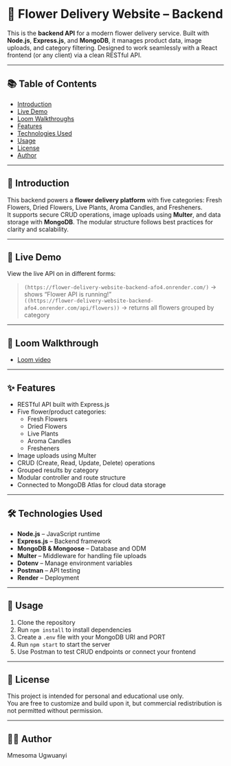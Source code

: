 # 🌸 Flower Delivery Website – Backend

This is the **backend API** for a modern flower delivery service. Built with **Node.js**, **Express.js**, and **MongoDB**, it manages product data, image uploads, and category filtering. Designed to work seamlessly with a React frontend (or any client) via a clean RESTful API.

---

## 📚 Table of Contents

- [Introduction](#-introduction)  
- [Live Demo](#-live-demo)  
- [Loom Walkthroughs](#-loom-walkthroughs)  
- [Features](#-features)  
- [Technologies Used](#-technologies-used)  
- [Usage](#-usage)  
- [License](#-license)  
- [Author](#-author)

---

## 📌 Introduction

This backend powers a **flower delivery platform** with five categories: Fresh Flowers, Dried Flowers, Live Plants, Aroma Candles, and Fresheners.  
It supports secure CRUD operations, image uploads using **Multer**, and data storage with **MongoDB**. The modular structure follows best practices for clarity and scalability.

---

## 🔗 Live Demo

View the live API on in different forms:
> `(https://flower-delivery-website-backend-afo4.onrender.com/)` → shows “Flower API is running!”  
> `((https://flower-delivery-website-backend-afo4.onrender.com/api/flowers))` → returns all flowers grouped by category

---

## 🎥 Loom Walkthrough

- [Loom video](https://www.loom.com/share/e1d19bddf3e842119ceed8930fd4eed8?sid=ea8a7d2d-02d8-4d52-a072-03bdf816fc06)

---

## ✨ Features

- RESTful API built with Express.js
- Five flower/product categories:
  - Fresh Flowers
  - Dried Flowers
  - Live Plants
  - Aroma Candles
  - Fresheners
- Image uploads using Multer
- CRUD (Create, Read, Update, Delete) operations
- Grouped results by category
- Modular controller and route structure
- Connected to MongoDB Atlas for cloud data storage

---

## 🛠 Technologies Used

- **Node.js** – JavaScript runtime
- **Express.js** – Backend framework
- **MongoDB & Mongoose** – Database and ODM
- **Multer** – Middleware for handling file uploads
- **Dotenv** – Manage environment variables
- **Postman** – API testing
- **Render** – Deployment

---

## 🚀 Usage

1. Clone the repository
2. Run `npm install` to install dependencies
3. Create a `.env` file with your MongoDB URI and PORT
4. Run `npm start` to start the server
5. Use Postman to test CRUD endpoints or connect your frontend

---

## 📄 License

This project is intended for personal and educational use only.  
You are free to customize and build upon it, but commercial redistribution is not permitted without permission.

---

## 👩‍💻 Author

Mmesoma Ugwuanyi
